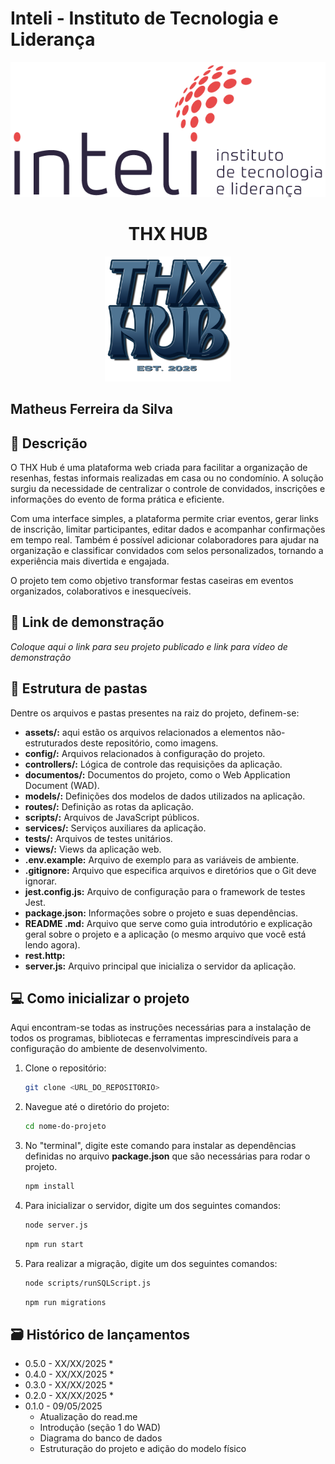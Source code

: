 # Inteli - Instituto de Tecnologia e Liderança

<p align="center">
<img src="/assets/wad/inteli.png" alt="Inteli - Instituto de Tecnologia e Liderança" border="0">
</p>

# <div align=center>**THX HUB**<div/>
<div align="center">

   <img src="assets/wad/THXHUB_LOGO.png" width="40%" 
   alt="Título"><br>
 </div>

## Matheus Ferreira da Silva

## 📝 Descrição

O THX Hub é uma plataforma web criada para facilitar a organização de resenhas, festas informais realizadas em casa ou no condomínio. A solução surgiu da necessidade de centralizar o controle de convidados, inscrições e informações do evento de forma prática e eficiente.

Com uma interface simples, a plataforma permite criar eventos, gerar links de inscrição, limitar participantes, editar dados e acompanhar confirmações em tempo real. Também é possível adicionar colaboradores para ajudar na organização e classificar convidados com selos personalizados, tornando a experiência mais divertida e engajada.

O projeto tem como objetivo transformar festas caseiras em eventos organizados, colaborativos e inesquecíveis.


## 📝 Link de demonstração

_Coloque aqui o link para seu projeto publicado e link para vídeo de demonstração_

## 📁 Estrutura de pastas

Dentre os arquivos e pastas presentes na raiz do projeto, definem-se:

- **assets/:** aqui estão os arquivos relacionados a elementos não-estruturados deste repositório, como imagens.
- **config/:** Arquivos relacionados à configuração do projeto.
- **controllers/:** Lógica de controle das requisições da aplicação.
- **documentos/:** Documentos do projeto, como o Web Application  Document (WAD).
- **models/:** Definições dos modelos de dados utilizados na aplicação.
- **routes/:** Definição as rotas da aplicação.
- **scripts/:** Arquivos de JavaScript públicos.
- **services/:** Serviços auxiliares da aplicação.
- **tests/:** Arquivos de testes unitários.
- **views/:** Views da aplicação web.
- **.env.example:** Arquivo de exemplo para as variáveis de ambiente.
- **.gitignore:** Arquivo que especifica arquivos e diretórios que o Git deve ignorar.
- **jest.config.js:** Arquivo de configuração para o framework de testes Jest.
- **package.json:** Informações sobre o projeto e suas dependências.
- **README .md:** Arquivo que serve como guia introdutório e explicação geral sobre o projeto e a aplicação (o mesmo arquivo que você está lendo agora).
- **rest.http:**
- **server.js:** Arquivo principal que inicializa o servidor da aplicação.

## 💻 Como inicializar o projeto

Aqui encontram-se todas as instruções necessárias para a instalação de todos os programas, bibliotecas e ferramentas imprescindíveis para a configuração do ambiente de desenvolvimento.
1. Clone o repositório:
    ```sh
    git clone <URL_DO_REPOSITORIO>
    ```
2. Navegue até o diretório do projeto:
    ```sh
    cd nome-do-projeto
    ```
3. No "terminal", digite este comando para instalar as dependências definidas no arquivo <b>package.json</b> que são necessárias para rodar o projeto.
    ```sh
    npm install
    ```
4. Para inicializar o servidor, digite um dos seguintes comandos:
    ```sh
    node server.js
    ```
    ```sh
    npm run start
    ```
5. Para realizar a migração, digite um dos seguintes comandos:
    ```sh
    node scripts/runSQLScript.js
    ```
    ```sh
    npm run migrations
    ```

## 🗃 Histórico de lançamentos

* 0.5.0 - XX/XX/2025
    * 
* 0.4.0 - XX/XX/2025
    * 
* 0.3.0 - XX/XX/2025
    * 
* 0.2.0 - XX/XX/2025
    * 
* 0.1.0 - 09/05/2025
    * Atualização do read.me
    * Introdução (seção 1 do WAD)
    * Diagrama do banco de dados
    * Estruturação do projeto e adição do modelo físico

